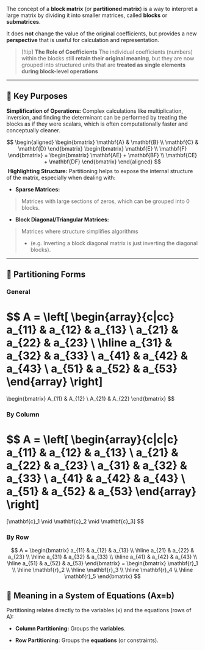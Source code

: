 The concept of a **block matrix** (or **partitioned matrix**) is a way to interpret a large matrix by dividing it into smaller matrices, called **blocks** or **submatrices**. 

It does **not** change the value of the original coefficients, but provides a new **perspective** that is useful for calculation and representation.

> [!tip] **The Role of Coefficients** 
> The individual coefficients (numbers) within the blocks still **retain their original meaning**, but they are now grouped into structured units that are **treated as single elements during block-level operations**  

---

## 🔑 Key Purposes

**Simplification of Operations:** 
Complex calculations like multiplication, inversion, and finding the determinant can be performed by treating the blocks as if they were scalars, which is often computationally faster and conceptually cleaner.
   
$$
\begin{aligned}
  \begin{bmatrix} \mathbf{A} & \mathbf{B} \\ \mathbf{C} & \mathbf{D} \end{bmatrix} \begin{bmatrix} \mathbf{E} \\ \mathbf{F} \end{bmatrix} = \begin{bmatrix} \mathbf{AE} + \mathbf{BF} \\ \mathbf{CE} + \mathbf{DF} \end{bmatrix}
  \end{aligned}
$$
​
**Highlighting Structure:** 
Partitioning helps to expose the internal structure of the matrix, especially when dealing with:

- **Sparse Matrices:** 
> Matrices with large sections of zeros, which can be grouped into 0 blocks.

- **Block Diagonal/Triangular Matrices:** 
> Matrices where structure simplifies algorithms 
> - (e.g. Inverting a block diagonal matrix is just inverting the diagonal blocks).

---
## 🧱 Partitioning Forms

### General
$$
A = 
\left[
\begin{array}{c|cc}
a_{11} & a_{12} & a_{13} \\
a_{21} & a_{22} & a_{23} \\
\hline
a_{31} & a_{32} & a_{33} \\
a_{41} & a_{42} & a_{43} \\
a_{51} & a_{52} & a_{53}
\end{array}
\right]
=
\begin{bmatrix}
A_{11} & A_{12} \\
A_{21} & A_{22}
\end{bmatrix}
$$

### By Column

$$
A = 
\left[
\begin{array}{c|c|c}
a_{11} & a_{12} & a_{13} \\
a_{21} & a_{22} & a_{23} \\
a_{31} & a_{32} & a_{33} \\
a_{41} & a_{42} & a_{43} \\
a_{51} & a_{52} & a_{53}
\end{array}
\right]
=
[\mathbf{c}_1 \mid \mathbf{c}_2 \mid \mathbf{c}_3]
$$

### By Row

$$
A = 
\begin{bmatrix} 
a_{11} & a_{12} & a_{13} \\
\hline a_{21} & a_{22} & a_{23} \\
\hline a_{31} & a_{32} & a_{33} \\
\hline a_{41} & a_{42} & a_{43} \\
\hline a_{51} & a_{52} & a_{53} 
\end{bmatrix} = 
\begin{bmatrix} 
\mathbf{r}_1 \\
\hline \mathbf{r}_2 \\
\hline \mathbf{r}_3 \\
\hline \mathbf{r}_4 \\
\hline \mathbf{r}_5 
\end{bmatrix}
$$

## 🎯 Meaning in a System of Equations (Ax=b)

Partitioning relates directly to the variables (x) and the equations (rows of A):

- **Column Partitioning:** Groups the **variables**.
    
- **Row Partitioning:** Groups the **equations** (or constraints).